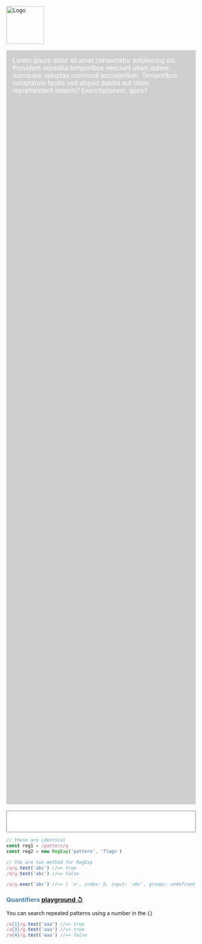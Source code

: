 <head>
 
  <link 
    href="https://fonts.googleapis.com/css?family=Fira+Mono:500&display=swap" 
    rel="stylesheet">
    <script src="https://code.jquery.com/jquery-3.5.1.min.js" integrity="sha256-9/aliU8dGd2tb6OSsuzixeV4y/faTqgFtohetphbbj0=" crossorigin="anonymous"></script>
<style> 
body ::selection {
  /*highlighting*/
  background: transparent;
  text-shadow: 
    1px  0px 1px ,
    0px  1px 1px ,
    -1px  0px 1px ,
    0px -1px 1px ,
    0px  1px black ,
    1px  0px black ,
    -1px  0px black ,
    0px -1px black ;
  text-outline: black;  
}
h1, h2, h3, h4, h5, h6 {
  color:steelblue;
  text-shadow: none;
}

</style>
</head>    
<div id="stack-container">
  <a href="https://developer.mozilla.org/en-US/docs/Web/JavaScript/Guide/Regular_Expressions"><img src="https://upload.wikimedia.org/wikipedia/commons/thumb/6/63/OOjs_UI_icon_regular-expression-progressive.svg/1920px-OOjs_UI_icon_regular-expression-progressive.svg.png" width="100px" alt="Logo"></a>
</div>

<!-- # Regex -->

<style>
  #playground, #regex{
    color: white;
    width: 100%;
    font-size: 1.2em;
    padding: 1em;
    box-sizing: border-box;
  }
  #playground {
    background-color: rgba(100, 100, 100, 0.3);
    height: 50vh;
  }
  #regex {
    color: steelblue;
  }
</style>

<p id="playground">Lorem ipsum dolor sit amet consectetur adipisicing elit. Provident expedita temporibus nesciunt ullam autem numquam voluptas commodi accusantium. Temporibus voluptatum facilis sed aliquid debitis aut ullam reprehenderit deleniti? Exercitationem, quos?</p>

<input type="text" name="regex" id="regex" class="font-mono bg-gray-400 bg-opacity-25">

<script src="regex.js"></script>

```javascript
// these are identical
const reg1 = /pattern/g
const reg2 = new RegExp('pattern', 'flags')

// the are two method for RegExp
/a/g.test('abc') //=> true
/d/g.test('abc') //=> false

/a/g.exec('abc') //=> [ 'a', index: 0, input: 'abc', groups: undefined ]
```

### Quantifiers <a href="#playground" class="text-xs">playground &circlearrowleft;</a>

You can search repeated patterns using a number in the `{}`


```javascript
/a{1}/g.test('aaa') //=> true
/a{3}/g.test('aaa') //=> true
/a{4}/g.test('aaa') //=> false
```